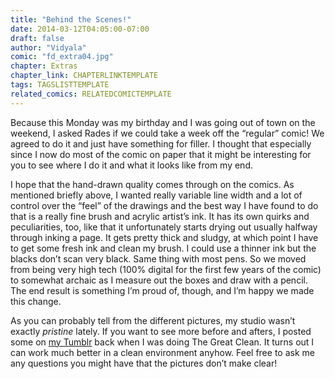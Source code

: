 ```yaml
---
title: "Behind the Scenes!"
date: 2014-03-12T04:05:00-07:00
draft: false
author: "Vidyala"
comic: "fd_extra04.jpg"
chapter: Extras
chapter_link: CHAPTERLINKTEMPLATE
tags: TAGSLISTTEMPLATE
related_comics: RELATEDCOMICTEMPLATE
---
```


Because this Monday was my birthday and I was going out of town on the weekend, I asked Rades if we could take a week off the “regular” comic! We agreed to do it and just have something for filler. I thought that especially since I now do most of the comic on paper that it might be interesting for you to see where I do it and what it looks like from my end.


I hope that the hand-drawn quality comes through on the comics. As mentioned briefly above, I wanted really variable line width and a lot of control over the “feel” of the drawings and the best way I have found to do that is a really fine brush and acrylic artist’s ink. It has its own quirks and peculiarities, too, like that it unfortunately starts drying out usually halfway through inking a page. It gets pretty thick and sludgy, at which point I have to get some fresh ink and clean my brush. I could use a thinner ink but the blacks don’t scan very black. Same thing with most pens. So we moved from being very high tech (100% digital for the first few years of the comic) to somewhat archaic as I measure out the boxes and draw with a pencil. The end result is something I’m proud of, though, and I’m happy we made this change.


As you can probably tell from the different pictures, my studio wasn’t exactly *pristine* lately. If you want to see more before and afters, I posted some on [my Tumblr](http://vidyala.tumblr.com/post/76682404715/my-studio-unfucking-i-lost-track-of-how-many) back when I was doing The Great Clean. It turns out I can work much better in a clean environment anyhow. Feel free to ask me any questions you might have that the pictures don’t make clear!

